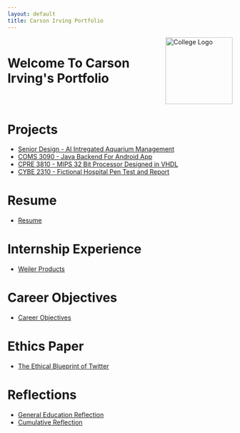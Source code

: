 ```yaml
---
layout: default
title: Carson Irving Portfolio
---
```


<!-- Header with title and logo -->
<div style="display: flex; align-items: center; justify-content: space-between; margin-bottom: 40px;">
  <h1 style="margin: 0;">Welcome To Carson Irving's Portfolio</h1>
  <img src="{{ '/assets/islogo.png' | relative_url }}" 
       alt="College Logo" 
       style="height: 150px; object-fit: contain;">
</div>

# Projects

- [Senior Design - AI Intregated Aquarium Management](SeniorDesign/projectDescription.md)
- [COMS 3090 - Java Backend For Android App](309Project/projectDescription.md)
- [CPRE 3810 - MIPS 32 Bit Processor Designed in VHDL](381Project/projectDescription.md)
- [CYBE 2310 - Fictional Hospital Pen Test and Report](231Project/projectDescription.md)

# Resume

- [Resume](resume/resume.html)

# Internship Experience

- [Weiler Products](internship/internship.md)

# Career Objectives

- [Career Objectives](career/careerobjectives.md)

# Ethics Paper

- [The Ethical Blueprint of Twitter](papers/ethics.html)

# Reflections

- [General Education Reflection](papers/genref.html)
- [Cumulative Reflection](papers/cumref.html)

<p>&nbsp;&nbsp;&nbsp;&nbsp;&nbsp;&nbsp;</p>

